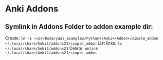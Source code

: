 # Anki Addons

## Symlink in Addons Folder to addon example dir:
Create: `ln -s ~/pr/home/yaal_examples/Python+/Anki+/Addon+/simple_addon ~/.local/share/Anki2/addons21/simple_addon`
List links: `ls ~/.local/share/Anki2/addons21`
Delete: `unlink ~/.local/share/Anki2/addons21/simple_addon`

